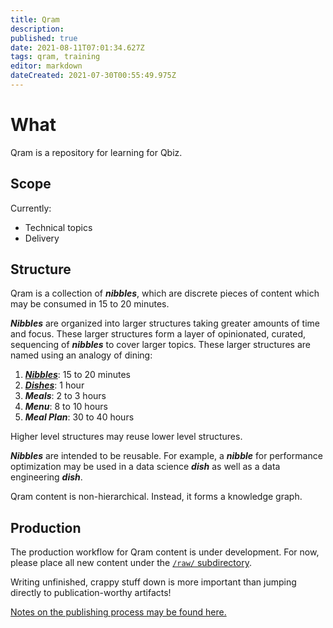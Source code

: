 ```yaml
---
title: Qram
description: 
published: true
date: 2021-08-11T07:01:34.627Z
tags: qram, training
editor: markdown
dateCreated: 2021-07-30T00:55:49.975Z
---
```


# What

Qram is a repository for learning for Qbiz.

## Scope
Currently:
- Technical topics
- Delivery

## Structure

Qram is a collection of ***nibbles***, which are discrete pieces of content which may be consumed in 15 to 20 minutes.

***Nibbles*** are organized into larger structures taking greater amounts of time and focus. These larger structures form a layer of opinionated, curated, sequencing of ***nibbles*** to cover larger topics. These larger structures are named using an analogy of dining:

1. ***[Nibbles](/training/qram/nibbles/)***: 15 to 20 minutes
2. ***[Dishes](/training/qram/dishes/)***: 1 hour
3. ***Meals***: 2 to 3 hours
4. ***Menu***: 8 to 10 hours
5. ***Meal Plan***: 30 to 40 hours

Higher level structures may reuse lower level structures.

***Nibbles*** are intended to be reusable. For example, a ***nibble*** for performance optimization may be used in a data science ***dish*** as well as a data engineering ***dish***.

Qram content is non-hierarchical. Instead, it forms a knowledge graph.

## Production
The production workflow for Qram content is under development. For now, please place all new content under the [`/raw/` subdirectory](/training/qram/raw/).

Writing unfinished, crappy stuff down is more important than jumping directly to publication-worthy artifacts!

[Notes on the publishing process may be found here.](/training/qram/raw)
